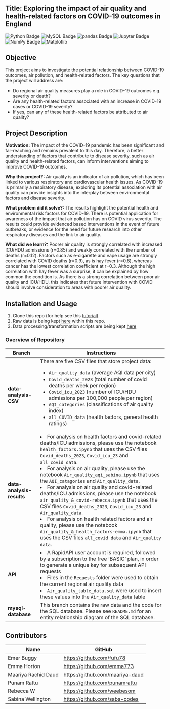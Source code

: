 ## Title: Exploring the impact of air quality and health-related factors on COVID-19 outcomes in England

![Python Badge](https://img.shields.io/badge/Python-3776AB?logo=python&logoColor=fff&style=flat)
![MySQL Badge](https://img.shields.io/badge/MySQL-4479A1?logo=mysql&logoColor=fff&style=flat)
![pandas Badge](https://img.shields.io/badge/pandas-150458?logo=pandas&logoColor=fff&style=flat)
![Jupyter Badge](https://img.shields.io/badge/Jupyter-F37626?logo=jupyter&logoColor=fff&style=flat)
![NumPy Badge](https://img.shields.io/badge/NumPy-013243?logo=numpy&logoColor=fff&style=flat)
![Matplotlib](https://img.shields.io/badge/Matplotlib-013243?logo=Matplotlib&logoColor=fff&style=flat)

## Objective

This project aims to investigate the potential relationship between COVID-19 outcomes, air pollution, and health-related factors. The key questions that the project will address are:
- Do regional air quality measures play a role in COVID-19 outcomes e.g. severity or death?
- Are any health-related factors associated with an increase in COVID-19 cases or COVID-19 severity?
- If yes, can any of these health-related factors be attributed to air quality?

## Project Description
**Motivation:**
The impact of the COVID-19 pandemic has been significant and far-reaching and remains prevalent to this day. Therefore, a better understanding of factors that contribute to disease severity, such as air quality and health-related factors, can inform interventions aiming to improve COVID-19 outcomes. 

**Why this project?:**
Air quality is an indicator of air pollution, which has been linked to various respiratory and cardiovascular health issues. As COVID-19 is primarily a respiratory disease, exploring its potential association with air quality can provide insights into the interplay between environmental factors and disease severity.

**What problem did it solve?:**
The results highlight the potential health and environmental risk factors for COVID-19. There is potential application for awareness of the impact that air pollution has on COVID virus severity. The results could provide evidenced based interventions in the event of future outbreaks, or evidence for the need for future research into other respiratory diseases and the link to air quality.

**What did we learn?:**
Poorer air quality is strongly correlated with increased ICU/HDU admissions (r=0.85) and weakly correlated with the number of deaths (r=0.12). Factors such as e-cigarette and vape usage are strongly correlated with COVID deaths (r=0.9), as is hay fever (r=0.8), whereas cancer has the lowest correlation coefficient at r=0.3. 
Although the high correlation with hay fever was a surprise, it can be explained by how common the condition is. As there is a strong correlation between poor air quality and ICU/HDU, this indicates that future intervention with COVID should involve consideration to areas with poorer air quality.

## Installation and Usage
1. Clone this repo (for help see this [tutorial](https://docs.github.com/en/repositories/creating-and-managing-repositories/cloning-a-repository)).
2. Raw data is being kept [here](https://github.com/emma773/CFG-Project/blob/Data-Analysis-CSV-Files/README.md) within this repo. 
3. Data processing/transformation scripts are being kept [here](https://github.com/emma773/CFG-Project/blob/data-analysis-results/Air_quality_%26_health_factors-emma.ipynb)

### Overview of Repository
|**Branch**    |  **Instructions**  | 
|---------|-----------------|
|**data-analysis-CSV** | There are five CSV files that store project data: <ul><li>`Air_quality_data` (average AQI data per city)</li><li> `Covid_deaths_2023` (total number of covid deaths per week per region)</li><li>`Covid_icu_2023` (number of ICU/HDU admissions per 100,000 people per region)</li><li>`AQI_categories` (classifications of air quality index)</li><li>`all_COVID_data` (health factors, general health ratings)</li>|
| **data-analysis-results** | <li>For analysis on health factors and covid-related deaths/ICU admissions, please use the notebook `health_factors.ipynb` that uses the CSV files `Covid_deaths_2023`, `Covid_icu_23` and `all_covid_data`.</li><li>For analysis on air quality, please use the notebook `Air_quality_aqi_sabina.ipynb`  that uses the `AQI_catagories` and `Air_quality_data`.</li><li>For analysis on air quality and covid-related deaths/ICU admissions, please use the notebook `air_quality_&_covid-rebecca.ipynb` that uses the CSV files `Covid_deaths_2023`, `Covid_icu_23` and `Air_quality_data`.</li><li>For analysis on health related factors and air quality, please use the notebook `Air_quality_&_health_factors-emma.ipynb` that uses the CSV files `all_covid data` and `Air_quality data`.</li>
| **API** |<li>A RapidAPI user account is required, followed by a subscription to the free ‘BASIC’ plan, in order to generate a unique key for subsequent API requests</li><li>Files in the `Requests` folder were used to obtain the current regional air quality data</li><li>`Air_quality_table_data.sql` were used to insert these values into the `Air_quality_data` table</li>|
|**mysql-database**| This branch contains the raw data and the code for the SQL database. Please see `README.md` for an entity relationship diagram of the SQL database.|

## Contributors

|Name     |  GitHub   | 
|---------|-----------------|
|Emer Buggy| https://github.com/fufu78 |
|Emma Horton|https://github.com/emma773 |
|Maariya Rachid Daud| https://github.com/maariya-daud |
|Punam Rattu|https://github.com/punamrattu |
|Rebecca W|https://github.com/weebesom |
|Sabina Wellington| https://github.com/sabs-codes|
